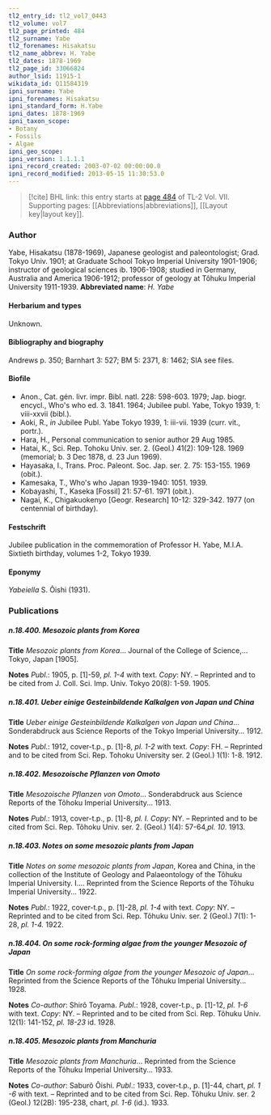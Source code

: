 ```yaml
---
tl2_entry_id: tl2_vol7_0443
tl2_volume: vol7
tl2_page_printed: 484
tl2_surname: Yabe
tl2_forenames: Hisakatsu
tl2_name_abbrev: H. Yabe
tl2_dates: 1878-1969
tl2_page_id: 33066824
author_lsid: 11915-1
wikidata_id: Q11584319
ipni_surname: Yabe
ipni_forenames: Hisakatsu
ipni_standard_form: H.Yabe
ipni_dates: 1878-1969
ipni_taxon_scope: 
- Botany
- Fossils
- Algae
ipni_geo_scope: 
ipni_version: 1.1.1.1
ipni_record_created: 2003-07-02 00:00:00.0
ipni_record_modified: 2013-05-15 11:30:53.0
---
```



> [!cite] BHL link: this entry starts at [page 484](https://www.biodiversitylibrary.org/page/33066824) of TL-2 Vol. VII.
> Supporting pages: [[Abbreviations|abbreviations]], [[Layout key|layout key]].

### Author

Yabe, Hisakatsu (1878-1969), Japanese geologist and paleontologist; Grad. Tokyo Univ. 1901; at Graduate School Tokyo Imperial University 1901-1906; instructor of geological sciences ib. 1906-1908; studied in Germany, Australia and America 1906-1912; professor of geology at Tôhuku Imperial University 1911-1939. 
**Abbreviated name**: *H. Yabe*

#### Herbarium and types

Unknown.

#### Bibliography and biography

Andrews p. 350; Barnhart 3: 527; BM 5: 2371, 8: 1462; SIA see files.

#### Biofile

- Anon., Cat. gén. livr. impr. Bibl. natl. 228: 598-603. 1979; Jap. biogr. encycl., Who's who ed. 3. 1841. 1964; Jubilee publ. Yabe, Tokyo 1939, 1: viii-xxvii (bibl.).
- Aoki, R., *in* Jubilee Publ. Yabe Tokyo 1939, 1: iii-vii. 1939 (curr. vit., portr.).
- Hara, H., Personal communication to senior author 29 Aug 1985.
- Hatai, K., Sci. Rep. Tohoku Univ. ser. 2. (Geol.) 41(2): 109-128. 1969 (memorial; b. 3 Dec 1878, d. 23 Jun 1969).
- Hayasaka, I., Trans. Proc. Paleont. Soc. Jap. ser. 2. 75: 153-155. 1969 (obit.).
- Kamesaka, T., Who's who Japan 1939-1940: 1051. 1939.
- Kobayashi, T., Kaseka \[Fossil\] 21: 57-61. 1971 (obit.).
- Nagai, K., Chigakuokenyo \[Geogr. Research\] 10-12: 329-342. 1977 (on centennial of birthday).

#### Festschrift

Jubilee publication in the commemoration of Professor H. Yabe, M.I.A. Sixtieth birthday, volumes 1-2, Tokyo 1939.

#### Eponymy

*Yabeiella* S. Ôishi (1931).

### Publications

##### n.18.400. Mesozoic plants from Korea

**Title**
*Mesozoic plants from Korea*... Journal of the College of Science,... Tokyo, Japan \[1905\].

**Notes**
*Publ*.: 1905, p. \[1\]-59, *pl. 1-4* with text. *Copy*: NY. – Reprinted and to be cited from J. Coll. Sci. Imp. Univ. Tokyo 20(8): 1-59. 1905.

##### n.18.401. Ueber einige Gesteinbildende Kalkalgen von Japan und China

**Title**
*Ueber einige Gesteinbildende Kalkalgen von Japan und China*... Sonderabdruck aus Science Reports of the Tokyo Imperial University... 1912.

**Notes**
*Publ*.: 1912, cover-t.p., p. \[1\]-8, *pl. 1-2* with text. *Copy*: FH. – Reprinted and to be cited from Sci. Rep. Tohoku University ser. 2 (Geol.) 1(1): 1-8. 1912.

##### n.18.402. Mesozoische Pflanzen von Omoto

**Title**
*Mesozoische Pflanzen von Omoto*... Sonderabdruck aus Science Reports of the Tôhoku Imperial University... 1913.

**Notes**
*Publ*.: 1913, cover-t.p., p. \[1\]-8, *pl. I. Copy*: NY. – Reprinted and to be cited from Sci. Rep. Tôhoku Univ. ser. 2. (Geol.) 1(4): 57-64,*pl. 10*. 1913.

##### n.18.403. Notes on some mesozoic plants from Japan

**Title**
*Notes on some mesozoic plants from Japan*, Korea and China, in the collection of the Institute of Geology and Palaeontology of the Tôhuku Imperial University. I.... Reprinted from the Science Reports of the Tôhuku Imperial University... 1922.

**Notes**
*Publ*.: 1922, cover-t.p., p. \[1\]-28, *pl. 1-4* with text. *Copy*: NY. – Reprinted and to be cited from Sci. Rep. Tôhuku Univ. ser. 2 (Geol.) 7(1): 1-28, *pl. 1-4.* 1922.

##### n.18.404. On some rock-forming algae from the younger Mesozoic of Japan

**Title**
*On some rock-forming algae from the younger Mesozoic of Japan*... Reprinted from the Science Reports of the Tôhuku Imperial University... 1928.

**Notes**
*Co-author*: Shirô Toyama.
*Publ*.: 1928, cover-t.p., p. \[1\]-12, *pl. 1-6* with text. *Copy*: NY. – Reprinted and to be cited from Sci. Rep. Tôhuku Univ. 12(1): 141-152, *pl. 18-23* id. 1928.

##### n.18.405. Mesozoic plants from Manchuria

**Title**
*Mesozoic plants from Manchuria*... Reprinted from the Science Reports of the Tôhuku Imperial University... 1933.

**Notes**
*Co-author*: Saburô Ôishi.
*Publ*.: 1933, cover-t.p., p. \[1\]-44, chart, *pl. 1 -6* with text. – Reprinted and to be cited from Sci. Rep. Tôhuku Univ. ser. 2 (Geol.) 12(2B): 195-238, chart, *pl. 1-6* (id.). 1933.

